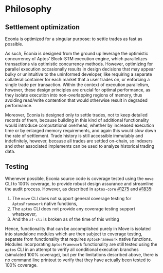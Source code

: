 # Philosophy

## Settlement optimization

Econia is optimized for a singular purpose:
to settle trades as fast as possible.

As such, Econia is designed from the ground up leverage the optimistic concurrency of Aptos' Block-STM execution engine, which parallelizes transactions via optimistic concurrency methods.
However, optimizing for parallel execution occasionally results in design decisions that may appear bulky or unintuitive to the uninformed developer, like requiring a separate collateral container for each market that a user trades on, or enforcing a single trade per transaction.
Within the context of execution parallelism, however, these design principles are crucial for optimal performance, as they isolate execution into non-overlapping regions of memory, thus avoiding read/write contention that would otherwise result in degraded performance.

Moreover, Econia is designed only to settle trades, not to keep detailed records of them, because building in this kind of additional functionality would introduce computational overhead, whether by increased execution time or by enlarged memory requirements, and again this would slow down the rate of settlement.
Trade history is still accessible immutably and indefinitely, however, because all trades are settled on-chain, so indexers and other associated implements can be used to analyze historical trading data.

## Testing

Whenever possible, Econia source code is coverage tested using the `move` CLI to 100% coverage, to provide robust design assurance and streamline the audit process.
However, as described in `aptos-core` [#1275](https://github.com/aptos-labs/aptos-core/issues/1275) and [#1835](https://github.com/aptos-labs/aptos-core/issues/1835):

1. The `move` CLI does not support general coverage testing for `AptosFramework` native functions,
1. The `aptos` CLI does not provide any coverage testing support whatsoever,
1. And the `af-cli` is broken as of the time of this writing

Hence, functionality that can be accomplished purely in Move is isolated into standalone modules which are then subject to coverage testing, separate from functionality that requires `AptosFramework` native functions.
Modules incorporating `AptosFramework` functionality are still tested using the `aptos` CLI in an attempt to verify all conditional execution branches (simulated 100% coverage), but per the limitations described above, there is no command line printout to verify that they have actually been tested to 100% coverage.